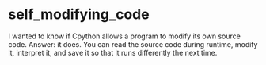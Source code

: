 # self_modifying_code
I wanted to know if Cpython allows a program to modify its own source code.
Answer: it does. You can read the source code during runtime, modify it, interpret it, and save it so that it runs differently the next time.
